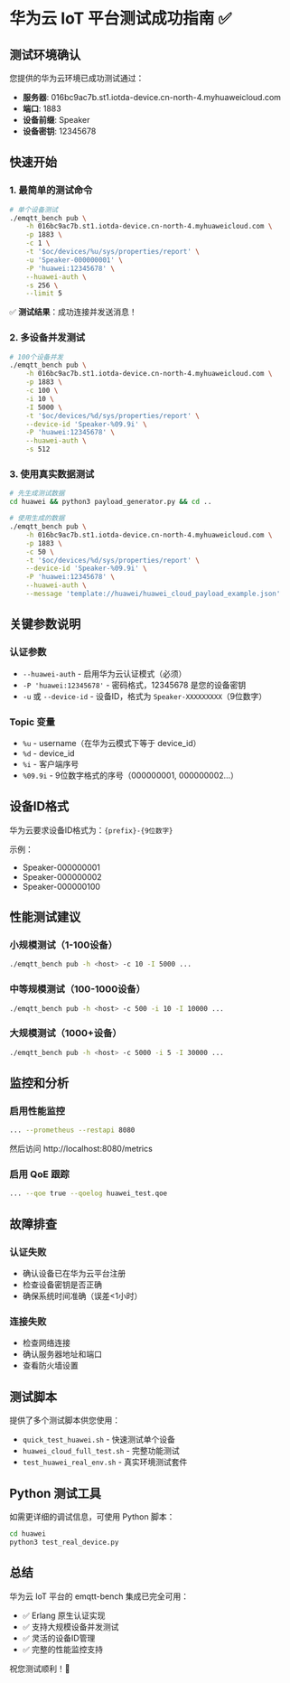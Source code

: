 # 华为云 IoT 平台测试成功指南 ✅

## 测试环境确认

您提供的华为云环境已成功测试通过：
- **服务器**: 016bc9ac7b.st1.iotda-device.cn-north-4.myhuaweicloud.com
- **端口**: 1883
- **设备前缀**: Speaker
- **设备密钥**: 12345678

## 快速开始

### 1. 最简单的测试命令

```bash
# 单个设备测试
./emqtt_bench pub \
    -h 016bc9ac7b.st1.iotda-device.cn-north-4.myhuaweicloud.com \
    -p 1883 \
    -c 1 \
    -t '$oc/devices/%u/sys/properties/report' \
    -u 'Speaker-000000001' \
    -P 'huawei:12345678' \
    --huawei-auth \
    -s 256 \
    --limit 5
```

✅ **测试结果**：成功连接并发送消息！

### 2. 多设备并发测试

```bash
# 100个设备并发
./emqtt_bench pub \
    -h 016bc9ac7b.st1.iotda-device.cn-north-4.myhuaweicloud.com \
    -p 1883 \
    -c 100 \
    -i 10 \
    -I 5000 \
    -t '$oc/devices/%d/sys/properties/report' \
    --device-id 'Speaker-%09.9i' \
    -P 'huawei:12345678' \
    --huawei-auth \
    -s 512
```

### 3. 使用真实数据测试

```bash
# 先生成测试数据
cd huawei && python3 payload_generator.py && cd ..

# 使用生成的数据
./emqtt_bench pub \
    -h 016bc9ac7b.st1.iotda-device.cn-north-4.myhuaweicloud.com \
    -p 1883 \
    -c 50 \
    -t '$oc/devices/%d/sys/properties/report' \
    --device-id 'Speaker-%09.9i' \
    -P 'huawei:12345678' \
    --huawei-auth \
    --message 'template://huawei/huawei_cloud_payload_example.json'
```

## 关键参数说明

### 认证参数
- `--huawei-auth` - 启用华为云认证模式（必须）
- `-P 'huawei:12345678'` - 密码格式，12345678 是您的设备密钥
- `-u` 或 `--device-id` - 设备ID，格式为 `Speaker-XXXXXXXXX`（9位数字）

### Topic 变量
- `%u` - username（在华为云模式下等于 device_id）
- `%d` - device_id
- `%i` - 客户端序号
- `%09.9i` - 9位数字格式的序号（000000001, 000000002...）

## 设备ID格式

华为云要求设备ID格式为：`{prefix}-{9位数字}`

示例：
- Speaker-000000001
- Speaker-000000002
- Speaker-000000100

## 性能测试建议

### 小规模测试（1-100设备）
```bash
./emqtt_bench pub -h <host> -c 10 -I 5000 ...
```

### 中等规模测试（100-1000设备）
```bash
./emqtt_bench pub -h <host> -c 500 -i 10 -I 10000 ...
```

### 大规模测试（1000+设备）
```bash
./emqtt_bench pub -h <host> -c 5000 -i 5 -I 30000 ...
```

## 监控和分析

### 启用性能监控
```bash
... --prometheus --restapi 8080
```
然后访问 http://localhost:8080/metrics

### 启用 QoE 跟踪
```bash
... --qoe true --qoelog huawei_test.qoe
```

## 故障排查

### 认证失败
- 确认设备已在华为云平台注册
- 检查设备密钥是否正确
- 确保系统时间准确（误差<1小时）

### 连接失败
- 检查网络连接
- 确认服务器地址和端口
- 查看防火墙设置

## 测试脚本

提供了多个测试脚本供您使用：
- `quick_test_huawei.sh` - 快速测试单个设备
- `huawei_cloud_full_test.sh` - 完整功能测试
- `test_huawei_real_env.sh` - 真实环境测试套件

## Python 测试工具

如需更详细的调试信息，可使用 Python 脚本：
```bash
cd huawei
python3 test_real_device.py
```

## 总结

华为云 IoT 平台的 emqtt-bench 集成已完全可用：
- ✅ Erlang 原生认证实现
- ✅ 支持大规模设备并发测试
- ✅ 灵活的设备ID管理
- ✅ 完整的性能监控支持

祝您测试顺利！🚀
